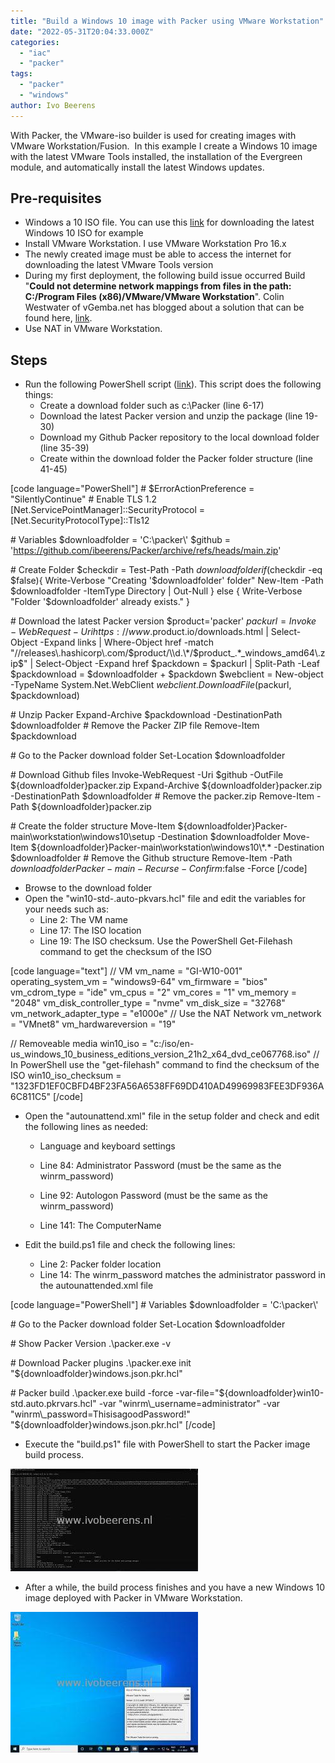 ```yaml
---
title: "Build a Windows 10 image with Packer using VMware Workstation"
date: "2022-05-31T20:04:33.000Z"
categories: 
  - "iac"
  - "packer"
tags: 
  - "packer"
  - "windows"
author: Ivo Beerens
---
```


With Packer, the VMware-iso builder is used for creating images with VMware Workstation/Fusion.  In this example I create a Windows 10 image with the latest VMware Tools installed, the installation of the Evergreen module, and automatically install the latest Windows updates.

## **Pre-requisites**

- Windows a 10 ISO file. You can use this [link](https://www.ivobeerens.nl/2021/05/19/quick-tip-download-the-latest-windows-10-iso-file/) for downloading the latest Windows 10 ISO for example
- Install VMware Workstation. I use VMware Workstation Pro 16.x
- The newly created image must be able to access the internet for  downloading the latest VMware Tools version
- During my first deployment, the following build issue occurred Build "**Could not determine network mappings from files in the path: C:/Program Files (x86)/VMware/VMware Workstation**". Colin Westwater of vGemba.net has blogged about a solution that can be found here, [link](https://www.vgemba.net/VMware/Packer-Workstation-Error/).
- Use NAT in VMware Workstation.

## **Steps**

- Run the following PowerShell script ([link](https://raw.githubusercontent.com/ibeerens/Packer/main/workstation/windows10/download.ps1)). This script does the following things:
    - Create a download folder such as c:\\Packer (line 6-17)
    - Download the latest Packer version and unzip the package (line 19-30)
    - Download my Github Packer repository to the local download folder (line 35-39)
    - Create within the download folder the Packer folder structure (line 41-45)

\[code language="PowerShell"\] # $ErrorActionPreference = "SilentlyContinue" # Enable TLS 1.2 \[Net.ServicePointManager\]::SecurityProtocol = \[Net.SecurityProtocolType\]::Tls12

\# Variables $downloadfolder = 'C:\\packer\\' $github = 'https://github.com/ibeerens/Packer/archive/refs/heads/main.zip'

\# Create Folder $checkdir = Test-Path -Path $downloadfolder if ($checkdir -eq $false){ Write-Verbose "Creating '$downloadfolder' folder" New-Item -Path $downloadfolder -ItemType Directory | Out-Null } else { Write-Verbose "Folder '$downloadfolder' already exists." }

\# Download the latest Packer version $product='packer' $packurl = Invoke-WebRequest -Uri https://www.$product.io/downloads.html | Select-Object -Expand links | Where-Object href -match "//releases\\.hashicorp\\.com/$product/\\d.\*/$product\_.\*\_windows\_amd64\\.zip$" | Select-Object -Expand href $packdown = $packurl | Split-Path -Leaf $packdownload = $downloadfolder + $packdown $webclient = New-object -TypeName System.Net.WebClient $webclient.DownloadFile($packurl, $packdownload)

\# Unzip Packer Expand-Archive $packdownload -DestinationPath $downloadfolder # Remove the Packer ZIP file Remove-Item $packdownload

\# Go to the Packer download folder Set-Location $downloadfolder

\# Download Github files Invoke-WebRequest -Uri $github -OutFile ${downloadfolder}packer.zip Expand-Archive ${downloadfolder}packer.zip -DestinationPath $downloadfolder # Remove the packer.zip Remove-Item -Path ${downloadfolder}packer.zip

\# Create the folder structure Move-Item ${downloadfolder}Packer-main\\workstation\\windows10\\setup -Destination $downloadfolder Move-Item ${downloadfolder}Packer-main\\workstation\\windows10\\\*.\* -Destination $downloadfolder # Remove the Github structure Remove-Item -Path ${downloadfolder}Packer-main -Recurse -Confirm:$false -Force \[/code\]

- Browse to the download folder
- Open the "win10-std-.auto-pkvars.hcl" file and edit the variables for your needs such as:
    - Line 2: The VM name
    - Line 17: The ISO location
    - Line 19: The ISO checksum. Use the PowerShell Get-Filehash command to get the checksum of the ISO

\[code language="text"\] // VM vm\_name = "GI-W10-001" operating\_system\_vm = "windows9-64" vm\_firmware = "bios" vm\_cdrom\_type = "ide" vm\_cpus = "2" vm\_cores = "1" vm\_memory = "2048" vm\_disk\_controller\_type = "nvme" vm\_disk\_size = "32768" vm\_network\_adapter\_type = "e1000e" // Use the NAT Network vm\_network = "VMnet8" vm\_hardwareversion = "19"

// Removeable media win10\_iso = "c:/iso/en-us\_windows\_10\_business\_editions\_version\_21h2\_x64\_dvd\_ce067768.iso" // In PowerShell use the "get-filehash" command to find the checksum of the ISO win10\_iso\_checksum = "1323FD1EF0CBFD4BF23FA56A6538FF69DD410AD49969983FEE3DF936A6C811C5" \[/code\]

- Open the "autounattend.xml" file in the setup folder and check and edit the following lines as needed:
    - Language and keyboard settings
        
    - Line 84: Administrator Password (must be the same as the winrm\_password)
    - Line 92: Autologon Password (must be the same as the winrm\_password)
    - Line 141: The ComputerName

- Edit the build.ps1 file and check the following lines:
    - Line 2: Packer folder location
    - Line 14: The winrm\_password matches the administrator password in the autounattended.xml file

\[code language="PowerShell"\] # Variables $downloadfolder = 'C:\\packer\\'

\# Go to the Packer download folder Set-Location $downloadfolder

\# Show Packer Version .\\packer.exe -v

\# Download Packer plugins .\\packer.exe init "${downloadfolder}windows.json.pkr.hcl"

\# Packer build .\\packer.exe build -force -var-file="${downloadfolder}win10-std.auto.pkrvars.hcl" -var "winrm\_username=administrator" -var "winrm\_password=ThisisagoodPassword!" "${downloadfolder}windows.json.pkr.hcl" \[/code\]

- Execute the "build.ps1" file with PowerShell to start the Packer image build process.

[![](images/PackerRun-300x164.jpg)](images/PackerRun.jpg)

- After a while, the build process finishes and you have a new Windows 10 image deployed with Packer in VMware Workstation.

[![](images/Windows-300x225.jpg)](images/Windows.jpg)



